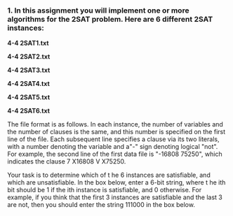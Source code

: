 ### 1. In this assignment you will implement one or more algorithms for the 2SAT problem. Here are 6 different 2SAT instances:

**4-4 2SAT1.txt**

**4-4 2SAT2.txt**

**4-4 2SAT3.txt**

**4-4 2SAT4.txt**

**4-4 2SAT5.txt**

**4-4 2SAT6.txt**

The file format is as follows. In each instance, the number of variables and the number of clauses is the same, and this number is specified on the first line of the file. Each subsequent line specifies a clause via its two literals, with a number denoting the variable and a"-" sign denoting logical "not". For example, the second line of the first data file is "-16808 75250", which indicates the clause 7 X16808 V X75250.

Your task is to determine which of t he 6 instances are satisfiable, and which are unsatisfiable. In the box below, enter a 6-bit string, where t he ith bit should be 1 if the ith instance is satisfiable, and 0 otherwise. For example, if you think that the first 3 instances are satisfiable and the last 3 are not, then you should enter the string 111000 in the box below.